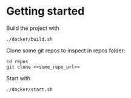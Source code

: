 # Getting started

Build the project with
```
./docker/build.sh
```

Clone some git repos to inspect in repos folder:
```
cd repos
git clone <<some_repo_url>>
```

Start with
```
./docker/start.sh
```
